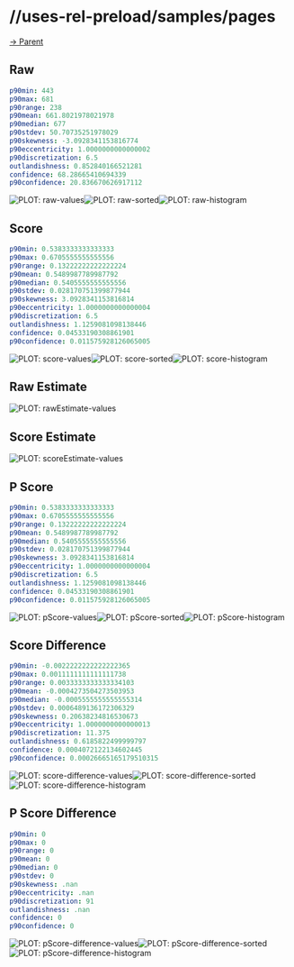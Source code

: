 
# //uses-rel-preload/samples/pages

[→ Parent](../..)


## Raw


```yaml
p90min: 443
p90max: 681
p90range: 238
p90mean: 661.8021978021978
p90median: 677
p90stdev: 50.70735251978029
p90skewness: -3.0928341153816774
p90eccentricity: 1.0000000000000002
p90discretization: 6.5
outlandishness: 0.852840166521281
confidence: 68.28665410694339
p90confidence: 20.836670626917112

```

![PLOT: raw-values](./raw/values.svg)![PLOT: raw-sorted](./raw/sorted.svg)![PLOT: raw-histogram](./raw/histogram.svg)
## Score


```yaml
p90min: 0.5383333333333333
p90max: 0.6705555555555556
p90range: 0.13222222222222224
p90mean: 0.5489987789987792
p90median: 0.5405555555555556
p90stdev: 0.028170751399877944
p90skewness: 3.0928341153816814
p90eccentricity: 1.0000000000000004
p90discretization: 6.5
outlandishness: 1.1259081098138446
confidence: 0.04533190308861901
p90confidence: 0.011575928126065005

```

![PLOT: score-values](./score/values.svg)![PLOT: score-sorted](./score/sorted.svg)![PLOT: score-histogram](./score/histogram.svg)
## Raw Estimate

![PLOT: rawEstimate-values](./rawEstimate/values.svg)
## Score Estimate

![PLOT: scoreEstimate-values](./scoreEstimate/values.svg)
## P Score


```yaml
p90min: 0.5383333333333333
p90max: 0.6705555555555556
p90range: 0.13222222222222224
p90mean: 0.5489987789987792
p90median: 0.5405555555555556
p90stdev: 0.028170751399877944
p90skewness: 3.0928341153816814
p90eccentricity: 1.0000000000000004
p90discretization: 6.5
outlandishness: 1.1259081098138446
confidence: 0.04533190308861901
p90confidence: 0.011575928126065005

```

![PLOT: pScore-values](./pScore/values.svg)![PLOT: pScore-sorted](./pScore/sorted.svg)![PLOT: pScore-histogram](./pScore/histogram.svg)
## Score Difference


```yaml
p90min: -0.0022222222222222365
p90max: 0.0011111111111111738
p90range: 0.0033333333333334103
p90mean: -0.0004273504273503953
p90median: -0.0005555555555555314
p90stdev: 0.0006489136172306329
p90skewness: 0.20638234816530673
p90eccentricity: 1.0000000000000013
p90discretization: 11.375
outlandishness: 0.6185822499999797
confidence: 0.0004072122134602445
p90confidence: 0.00026665165179510315

```

![PLOT: score-difference-values](./score-difference/values.svg)![PLOT: score-difference-sorted](./score-difference/sorted.svg)![PLOT: score-difference-histogram](./score-difference/histogram.svg)
## P Score Difference


```yaml
p90min: 0
p90max: 0
p90range: 0
p90mean: 0
p90median: 0
p90stdev: 0
p90skewness: .nan
p90eccentricity: .nan
p90discretization: 91
outlandishness: .nan
confidence: 0
p90confidence: 0

```

![PLOT: pScore-difference-values](./pScore-difference/values.svg)![PLOT: pScore-difference-sorted](./pScore-difference/sorted.svg)![PLOT: pScore-difference-histogram](./pScore-difference/histogram.svg)